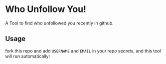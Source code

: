 # Who Unfollow You!
A Tool to find who unfollowed you recently in github.

## Usage
fork this repo and add `USERNAME` and `EMAIL` in your repo secrets, and this tool will run automatically!